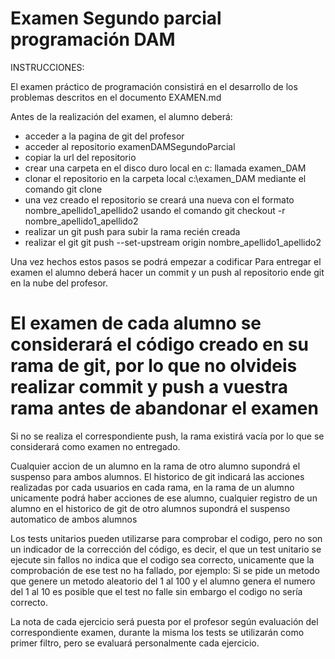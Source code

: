 # Examen Segundo parcial programación DAM 

INSTRUCCIONES:

El examen práctico de programación consistirá en el desarrollo de los problemas descritos en el documento EXAMEN.md

Antes de la realización del examen, el alumno deberá:

- acceder a la pagina de git del profesor
- acceder al repositorio examenDAMSegundoParcial
- copiar la url del repositorio
- crear una carpeta en el disco duro local en c: llamada examen_DAM
- clonar el repositorio en la carpeta local c:\examen_DAM mediante el comando git clone
- una vez creado el repositorio se creará una nueva con el formato nombre_apellido1_apellido2 
usando el comando git checkout -r nombre_apellido1_apellido2
- realizar un git push para subir la rama recién creada
- realizar el git  git push --set-upstream origin nombre_apellido1_apellido2

Una vez hechos estos pasos se podrá empezar a codificar
Para entregar el examen el alumno deberá hacer un commit y un push al repositorio ende git en la nube del profesor. 

# El examen de cada alumno se considerará el código creado en su rama de git, por lo que no olvideis realizar commit y push a vuestra rama antes de abandonar el examen

Si no se realiza el correspondiente push, la rama existirá vacía por lo que se considerará como examen no entregado.

Cualquier accion de un alumno en la rama de otro alumno supondrá el suspenso para ambos alumnos. El historico de git indicará las acciones realizadas por cada usuarios en cada rama, en la rama de un alumno unicamente podrá haber acciones de ese alumno, cualquier registro de un alumno en el historico de git de otro alumnos supondrá el suspenso automatico de ambos alumnos


Los tests unitarios pueden utilizarse para comprobar el codigo, pero no son un indicador de la corrección del código, es decir, el que un test unitario se ejecute sin fallos no indica que el codigo sea correcto, unicamente que la comprobación de ese test no ha fallado, por ejemplo: Si se pide un metodo que genere un metodo aleatorio del 1 al 100 y el alumno genera el numero del 1 al 10 es posible que el test no falle sin embargo el codigo no sería correcto. 

La nota de cada ejercicio será puesta por el profesor según evaluación del correspondiente examen, durante la misma los tests se utilizarán como primer filtro, pero se evaluará personalmente cada ejercicio.
